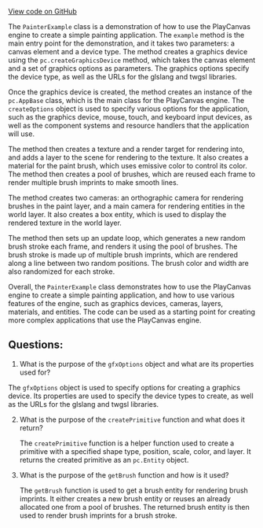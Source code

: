 [View code on GitHub](https://github.com/playcanvas/engine/examples/src/examples/graphics/painter.tsx)

The `PainterExample` class is a demonstration of how to use the PlayCanvas engine to create a simple painting application. The `example` method is the main entry point for the demonstration, and it takes two parameters: a canvas element and a device type. The method creates a graphics device using the `pc.createGraphicsDevice` method, which takes the canvas element and a set of graphics options as parameters. The graphics options specify the device type, as well as the URLs for the glslang and twgsl libraries.

Once the graphics device is created, the method creates an instance of the `pc.AppBase` class, which is the main class for the PlayCanvas engine. The `createOptions` object is used to specify various options for the application, such as the graphics device, mouse, touch, and keyboard input devices, as well as the component systems and resource handlers that the application will use.

The method then creates a texture and a render target for rendering into, and adds a layer to the scene for rendering to the texture. It also creates a material for the paint brush, which uses emissive color to control its color. The method then creates a pool of brushes, which are reused each frame to render multiple brush imprints to make smooth lines.

The method creates two cameras: an orthographic camera for rendering brushes in the paint layer, and a main camera for rendering entities in the world layer. It also creates a box entity, which is used to display the rendered texture in the world layer.

The method then sets up an update loop, which generates a new random brush stroke each frame, and renders it using the pool of brushes. The brush stroke is made up of multiple brush imprints, which are rendered along a line between two random positions. The brush color and width are also randomized for each stroke.

Overall, the `PainterExample` class demonstrates how to use the PlayCanvas engine to create a simple painting application, and how to use various features of the engine, such as graphics devices, cameras, layers, materials, and entities. The code can be used as a starting point for creating more complex applications that use the PlayCanvas engine.
## Questions: 
 1. What is the purpose of the `gfxOptions` object and what are its properties used for?
   
   The `gfxOptions` object is used to specify options for creating a graphics device. Its properties are used to specify the device types to create, as well as the URLs for the glslang and twgsl libraries.

2. What is the purpose of the `createPrimitive` function and what does it return?
   
   The `createPrimitive` function is a helper function used to create a primitive with a specified shape type, position, scale, color, and layer. It returns the created primitive as an `pc.Entity` object.

3. What is the purpose of the `getBrush` function and how is it used?
   
   The `getBrush` function is used to get a brush entity for rendering brush imprints. It either creates a new brush entity or reuses an already allocated one from a pool of brushes. The returned brush entity is then used to render brush imprints for a brush stroke.